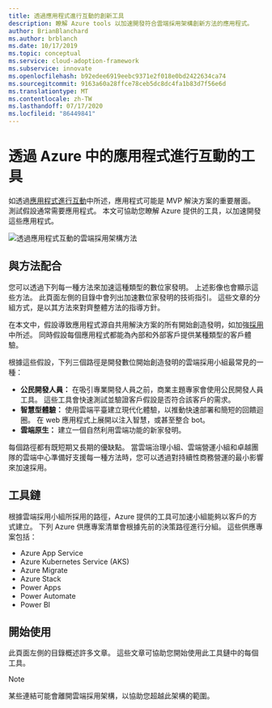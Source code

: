 ```yaml
---
title: 透過應用程式進行互動的創新工具
description: 瞭解 Azure tools 以加速開發符合雲端採用架構創新方法的應用程式。
author: BrianBlanchard
ms.author: brblanch
ms.date: 10/17/2019
ms.topic: conceptual
ms.service: cloud-adoption-framework
ms.subservice: innovate
ms.openlocfilehash: b92edee6919eebc9371e2f018e0bd2422634ca74
ms.sourcegitcommit: 9163a60a28ffce78ceb5dc8dc4fa1b83d7f56e6d
ms.translationtype: MT
ms.contentlocale: zh-TW
ms.lasthandoff: 07/17/2020
ms.locfileid: "86449841"
---
```

# <a name="tools-to-engage-via-applications-in-azure"></a>透過 Azure 中的應用程式進行互動的工具

如透過[應用程式進行互動](../considerations/apps.md)中所述，應用程式可能是 MVP 解決方案的重要層面。 測試假設通常需要應用程式。 本文可協助您瞭解 Azure 提供的工具，以加速開發這些應用程式。

![透過應用程式互動的雲端採用架構方法](../../_images/innovate/engage-via-apps.png)

## <a name="alignment-to-the-methodology"></a>與方法配合

您可以透過下列每一種方法來加速這種類型的數位家發明。 上述影像也會顯示這些方法。 此頁面左側的目錄中會列出加速數位家發明的技術指引。 這些文章的分組方式，是以其方法來對齊整體方法的指導方針。

在本文中，假設導致應用程式源自共用解決方案的所有開始創造發明，如加強[採用](./ci-cd.md)中所述。 同時假設每個應用程式都能為內部和外部客戶提供某種類型的客戶體驗。

根據這些假設，下列三個路徑是開發數位開始創造發明的雲端採用小組最常見的一種：

- **公民開發人員：** 在吸引專業開發人員之前，商業主題專家會使用公民開發人員工具。 這些工具會快速測試並驗證客戶假設是否符合該客戶的需求。
- **智慧型體驗：** 使用雲端平臺建立現代化體驗，以推動快速部署和簡短的回饋迴圈。 在 web 應用程式上展開以注入智慧，或甚至整合 bot。
- **雲端原生：** 建立一個自然利用雲端功能的新家發明。

每個路徑都有既短期又長期的優缺點。 當雲端治理小組、雲端營運小組和卓越團隊的雲端中心準備好支援每一種方法時，您可以透過對持續性商務營運的最小影響來加速採用。

## <a name="toolchain"></a>工具鏈

根據雲端採用小組所採用的路徑，Azure 提供的工具可加速小組能夠以客戶的方式建立。 下列 Azure 供應專案清單會根據先前的決策路徑進行分組。 這些供應專案包括：

- Azure App Service
- Azure Kubernetes Service (AKS)
- Azure Migrate
- Azure Stack
- Power Apps
- Power Automate
- Power BI

## <a name="get-started"></a>開始使用

此頁面左側的目錄概述許多文章。 這些文章可協助您開始使用此工具鏈中的每個工具。

> [!NOTE]
> 某些連結可能會離開雲端採用架構，以協助您超越此架構的範圍。
